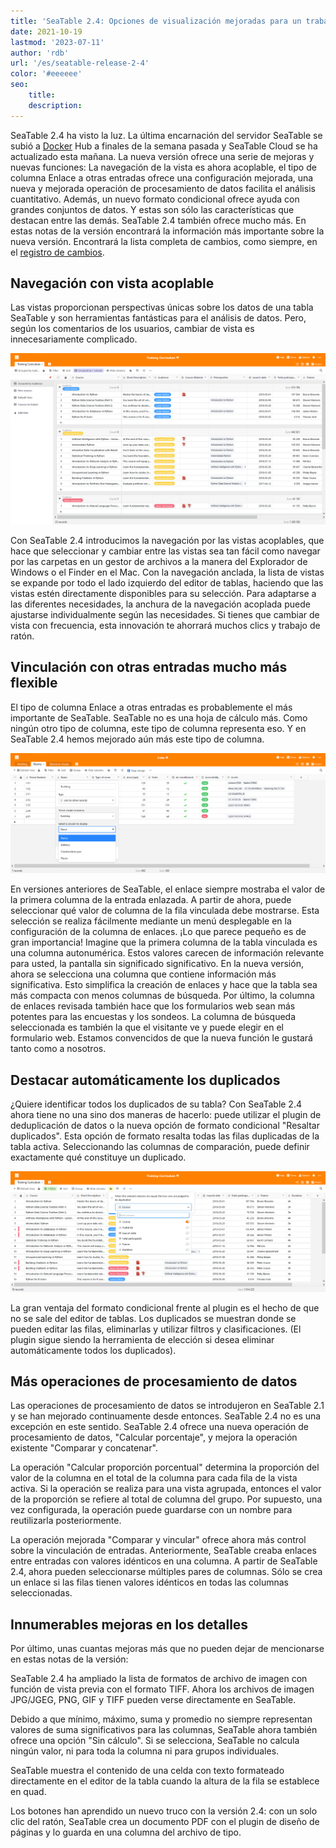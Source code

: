```yaml
---
title: 'SeaTable 2.4: Opciones de visualización mejoradas para un trabajo más rápido - SeaTable'
date: 2021-10-19
lastmod: '2023-07-11'
author: 'rdb'
url: '/es/seatable-release-2-4'
color: '#eeeeee'
seo:
    title:
    description:
---
```


SeaTable 2.4 ha visto la luz. La última encarnación del servidor SeaTable se subió a [Docker](https://hub.docker.com/u/seatable) Hub a finales de la semana pasada y SeaTable Cloud se ha actualizado esta mañana. La nueva versión ofrece una serie de mejoras y nuevas funciones: La navegación de la vista es ahora acoplable, el tipo de columna Enlace a otras entradas ofrece una configuración mejorada, una nueva y mejorada operación de procesamiento de datos facilita el análisis cuantitativo. Además, un nuevo formato condicional ofrece ayuda con grandes conjuntos de datos. Y estas son sólo las características que destacan entre las demás. SeaTable 2.4 también ofrece mucho más. En estas notas de la versión encontrará la información más importante sobre la nueva versión. Encontrará la lista completa de cambios, como siempre, en el [registro de cambios](https://seatable.io/es/docs/changelog/version-2-4/).

## Navegación con vista acoplable

Las vistas proporcionan perspectivas únicas sobre los datos de una tabla SeaTable y son herramientas fantásticas para el análisis de datos. Pero, según los comentarios de los usuarios, cambiar de vista es innecesariamente complicado.

![Navegación de la vista con pinnacle](Pinnable_View_Navigation_1448x787.png)

Con SeaTable 2.4 introducimos la navegación por las vistas acoplables, que hace que seleccionar y cambiar entre las vistas sea tan fácil como navegar por las carpetas en un gestor de archivos a la manera del Explorador de Windows o el Finder en el Mac. Con la navegación anclada, la lista de vistas se expande por todo el lado izquierdo del editor de tablas, haciendo que las vistas estén directamente disponibles para su selección. Para adaptarse a las diferentes necesidades, la anchura de la navegación acoplada puede ajustarse individualmente según las necesidades. Si tienes que cambiar de vista con frecuencia, esta innovación te ahorrará muchos clics y trabajo de ratón.

## Vinculación con otras entradas mucho más flexible

El tipo de columna Enlace a otras entradas es probablemente el más importante de SeaTable. SeaTable no es una hoja de cálculo más. Como ningún otro tipo de columna, este tipo de columna representa eso. Y en SeaTable 2.4 hemos mejorado aún más este tipo de columna.

![Más opciones de visualización para la columna de enlaces](More_Flexible_Link_Column_raw_1448x554.png)

En versiones anteriores de SeaTable, el enlace siempre mostraba el valor de la primera columna de la entrada enlazada. A partir de ahora, puede seleccionar qué valor de columna de la fila vinculada debe mostrarse. Esta selección se realiza fácilmente mediante un menú desplegable en la configuración de la columna de enlaces. ¡Lo que parece pequeño es de gran importancia! Imagine que la primera columna de la tabla vinculada es una columna autonumérica. Estos valores carecen de información relevante para usted, la pantalla sin significado significativo. En la nueva versión, ahora se selecciona una columna que contiene información más significativa. Esto simplifica la creación de enlaces y hace que la tabla sea más compacta con menos columnas de búsqueda. Por último, la columna de enlaces revisada también hace que los formularios web sean más potentes para las encuestas y los sondeos. La columna de búsqueda seleccionada es también la que el visitante ve y puede elegir en el formulario web. Estamos convencidos de que la nueva función le gustará tanto como a nosotros.

## Destacar automáticamente los duplicados

¿Quiere identificar todos los duplicados de su tabla? Con SeaTable 2.4 ahora tiene no una sino dos maneras de hacerlo: puede utilizar el plugin de deduplicación de datos o la nueva opción de formato condicional "Resaltar duplicados". Esta opción de formato resalta todas las filas duplicadas de la tabla activa. Seleccionando las columnas de comparación, puede definir exactamente qué constituye un duplicado.

![Nueva opción de formato condicional "Resaltar duplicados](Highlight_duplicates_1448x554.png)

La gran ventaja del formato condicional frente al plugin es el hecho de que no se sale del editor de tablas. Los duplicados se muestran donde se pueden editar las filas, eliminarlas y utilizar filtros y clasificaciones. (El plugin sigue siendo la herramienta de elección si desea eliminar automáticamente todos los duplicados).

## Más operaciones de procesamiento de datos

Las operaciones de procesamiento de datos se introdujeron en SeaTable 2.1 y se han mejorado continuamente desde entonces. SeaTable 2.4 no es una excepción en este sentido. SeaTable 2.4 ofrece una nueva operación de procesamiento de datos, "Calcular porcentaje", y mejora la operación existente "Comparar y concatenar".

La operación "Calcular proporción porcentual" determina la proporción del valor de la columna en el total de la columna para cada fila de la vista activa. Si la operación se realiza para una vista agrupada, entonces el valor de la proporción se refiere al total de columna del grupo. Por supuesto, una vez configurada, la operación puede guardarse con un nombre para reutilizarla posteriormente.

La operación mejorada "Comparar y vincular" ofrece ahora más control sobre la vinculación de entradas. Anteriormente, SeaTable creaba enlaces entre entradas con valores idénticos en una columna. A partir de SeaTable 2.4, ahora pueden seleccionarse múltiples pares de columnas. Sólo se crea un enlace si las filas tienen valores idénticos en todas las columnas seleccionadas.

## Innumerables mejoras en los detalles

Por último, unas cuantas mejoras más que no pueden dejar de mencionarse en estas notas de la versión:

SeaTable 2.4 ha ampliado la lista de formatos de archivo de imagen con función de vista previa con el formato TIFF. Ahora los archivos de imagen JPG/JGEG, PNG, GIF y TIFF pueden verse directamente en SeaTable.

Debido a que mínimo, máximo, suma y promedio no siempre representan valores de suma significativos para las columnas, SeaTable ahora también ofrece una opción "Sin cálculo". Si se selecciona, SeaTable no calcula ningún valor, ni para toda la columna ni para grupos individuales.

SeaTable muestra el contenido de una celda con texto formateado directamente en el editor de la tabla cuando la altura de la fila se establece en quad.

Los botones han aprendido un nuevo truco con la versión 2.4: con un solo clic del ratón, SeaTable crea un documento PDF con el plugin de diseño de páginas y lo guarda en una columna del archivo de tipo.
